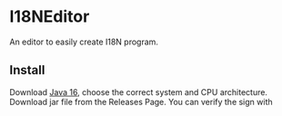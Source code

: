 # I18NEditor

An editor to easily create I18N program.

## Install

Download [Java 16](https://jdk.java.net/16/), choose the correct system and CPU architecture.
Download jar file from the Releases Page.
You can verify the sign with 

